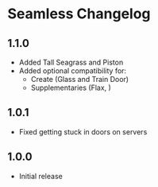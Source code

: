 # Seamless Changelog

## 1.1.0
- Added Tall Seagrass and Piston
- Added optional compatibility for:
  - Create (Glass and Train Door)
  - Supplementaries (Flax, )

## 1.0.1
- Fixed getting stuck in doors on servers

## 1.0.0
- Initial release
